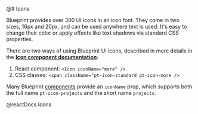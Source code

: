 @# Icons

Blueprint provides over 300 UI icons in an icon font. They come in two sizes, 16px and 20px, and can
be used anywhere text is used. It's easy to change their color or apply effects like text shadows
via standard CSS properties.

There are two ways of using Blueprint UI icons, described in more details in the
[**Icon component documentation**](#core/components/icon):
1. React component: `<Icon iconName="more" />`
2. CSS classes: `<span className="pt-icon-standard pt-icon-more />`

Many Blueprint [components](#core/components) provide an `iconName` prop, which supports both the
full name `pt-icon-projects` and the short name `projects`.

@reactDocs Icons
